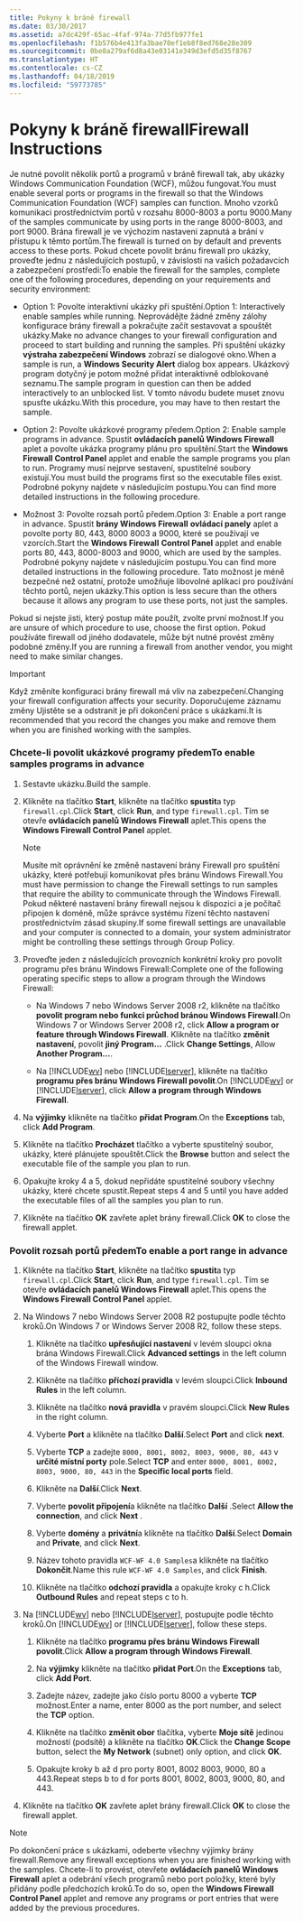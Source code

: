 ```yaml
---
title: Pokyny k bráně firewall
ms.date: 03/30/2017
ms.assetid: a7dc429f-65ac-4faf-974a-77d5fb977fe1
ms.openlocfilehash: f1b576b4e413fa3bae70ef1eb8f8ed768e28e309
ms.sourcegitcommit: 0be8a279af6d8a43e03141e349d3efd5d35f8767
ms.translationtype: HT
ms.contentlocale: cs-CZ
ms.lasthandoff: 04/18/2019
ms.locfileid: "59773785"
---
```

# <a name="firewall-instructions"></a><span data-ttu-id="a0200-102">Pokyny k bráně firewall</span><span class="sxs-lookup"><span data-stu-id="a0200-102">Firewall Instructions</span></span>
<span data-ttu-id="a0200-103">Je nutné povolit několik portů a programů v bráně firewall tak, aby ukázky Windows Communication Foundation (WCF), můžou fungovat.</span><span class="sxs-lookup"><span data-stu-id="a0200-103">You must enable several ports or programs in the firewall so that the Windows Communication Foundation (WCF) samples can function.</span></span> <span data-ttu-id="a0200-104">Mnoho vzorků komunikaci prostřednictvím portů v rozsahu 8000-8003 a portu 9000.</span><span class="sxs-lookup"><span data-stu-id="a0200-104">Many of the samples communicate by using ports in the range 8000-8003, and port 9000.</span></span> <span data-ttu-id="a0200-105">Brána firewall je ve výchozím nastavení zapnutá a brání v přístupu k těmto portům.</span><span class="sxs-lookup"><span data-stu-id="a0200-105">The firewall is turned on by default and prevents access to these ports.</span></span> <span data-ttu-id="a0200-106">Pokud chcete povolit bránu firewall pro ukázky, proveďte jednu z následujících postupů, v závislosti na vašich požadavcích a zabezpečení prostředí:</span><span class="sxs-lookup"><span data-stu-id="a0200-106">To enable the firewall for the samples, complete one of the following procedures, depending on your requirements and security environment:</span></span>  
  
-   <span data-ttu-id="a0200-107">Option 1: Povolte interaktivní ukázky při spuštění.</span><span class="sxs-lookup"><span data-stu-id="a0200-107">Option 1: Interactively enable samples while running.</span></span> <span data-ttu-id="a0200-108">Neprovádějte žádné změny zálohy konfigurace brány firewall a pokračujte začít sestavovat a spouštět ukázky.</span><span class="sxs-lookup"><span data-stu-id="a0200-108">Make no advance changes to your firewall configuration and proceed to start building and running the samples.</span></span> <span data-ttu-id="a0200-109">Při spuštění ukázky **výstraha zabezpečení Windows** zobrazí se dialogové okno.</span><span class="sxs-lookup"><span data-stu-id="a0200-109">When a sample is run, a **Windows Security Alert** dialog box appears.</span></span> <span data-ttu-id="a0200-110">Ukázkový program dotyčný je potom možné přidat interaktivně odblokované seznamu.</span><span class="sxs-lookup"><span data-stu-id="a0200-110">The sample program in question can then be added interactively to an unblocked list.</span></span> <span data-ttu-id="a0200-111">V tomto návodu budete muset znovu spusťte ukázku.</span><span class="sxs-lookup"><span data-stu-id="a0200-111">With this procedure, you may have to then restart the sample.</span></span>  
  
-   <span data-ttu-id="a0200-112">Option 2: Povolte ukázkové programy předem.</span><span class="sxs-lookup"><span data-stu-id="a0200-112">Option 2: Enable sample programs in advance.</span></span> <span data-ttu-id="a0200-113">Spustit **ovládacích panelů Windows Firewall** aplet a povolte ukázka programy plánu pro spuštění.</span><span class="sxs-lookup"><span data-stu-id="a0200-113">Start the **Windows Firewall Control Panel** applet and enable the sample programs you plan to run.</span></span> <span data-ttu-id="a0200-114">Programy musí nejprve sestavení, spustitelné soubory existují.</span><span class="sxs-lookup"><span data-stu-id="a0200-114">You must build the programs first so the executable files exist.</span></span> <span data-ttu-id="a0200-115">Podrobné pokyny najdete v následujícím postupu.</span><span class="sxs-lookup"><span data-stu-id="a0200-115">You can find more detailed instructions in the following procedure.</span></span>  
  
-   <span data-ttu-id="a0200-116">Možnost 3: Povolte rozsah portů předem.</span><span class="sxs-lookup"><span data-stu-id="a0200-116">Option 3: Enable a port range in advance.</span></span> <span data-ttu-id="a0200-117">Spustit **brány Windows Firewall** **ovládací panely** aplet a povolte porty 80, 443, 8000 8003 a 9000, které se používají ve vzorcích.</span><span class="sxs-lookup"><span data-stu-id="a0200-117">Start the **Windows Firewall** **Control Panel** applet and enable ports 80, 443, 8000-8003 and 9000, which are used by the samples.</span></span> <span data-ttu-id="a0200-118">Podrobné pokyny najdete v následujícím postupu.</span><span class="sxs-lookup"><span data-stu-id="a0200-118">You can find more detailed instructions in the following procedure.</span></span> <span data-ttu-id="a0200-119">Tato možnost je méně bezpečné než ostatní, protože umožňuje libovolné aplikaci pro používání těchto portů, nejen ukázky.</span><span class="sxs-lookup"><span data-stu-id="a0200-119">This option is less secure than the others because it allows any program to use these ports, not just the samples.</span></span>  
  
 <span data-ttu-id="a0200-120">Pokud si nejste jisti, který postup máte použít, zvolte první možnost.</span><span class="sxs-lookup"><span data-stu-id="a0200-120">If you are unsure of which procedure to use, choose the first option.</span></span> <span data-ttu-id="a0200-121">Pokud používáte firewall od jiného dodavatele, může být nutné provést změny podobné změny.</span><span class="sxs-lookup"><span data-stu-id="a0200-121">If you are running a firewall from another vendor, you might need to make similar changes.</span></span>  
  
> [!IMPORTANT]
>  <span data-ttu-id="a0200-122">Když změníte konfiguraci brány firewall má vliv na zabezpečení.</span><span class="sxs-lookup"><span data-stu-id="a0200-122">Changing your firewall configuration affects your security.</span></span> <span data-ttu-id="a0200-123">Doporučujeme záznamu změny Ujistěte se a odstranit je při dokončení práce s ukázkami.</span><span class="sxs-lookup"><span data-stu-id="a0200-123">It is recommended that you record the changes you make and remove them when you are finished working with the samples.</span></span>  
  
### <a name="to-enable-samples-programs-in-advance"></a><span data-ttu-id="a0200-124">Chcete-li povolit ukázkové programy předem</span><span class="sxs-lookup"><span data-stu-id="a0200-124">To enable samples programs in advance</span></span>  
  
1. <span data-ttu-id="a0200-125">Sestavte ukázku.</span><span class="sxs-lookup"><span data-stu-id="a0200-125">Build the sample.</span></span>  
  
2. <span data-ttu-id="a0200-126">Klikněte na tlačítko **Start**, klikněte na tlačítko **spustit**a typ `firewall.cpl`.</span><span class="sxs-lookup"><span data-stu-id="a0200-126">Click **Start**, click **Run**, and type `firewall.cpl`.</span></span> <span data-ttu-id="a0200-127">Tím se otevře **ovládacích panelů Windows Firewall** aplet.</span><span class="sxs-lookup"><span data-stu-id="a0200-127">This opens the **Windows Firewall Control Panel** applet.</span></span>  
  
    > [!NOTE]
    >  <span data-ttu-id="a0200-128">Musíte mít oprávnění ke změně nastavení brány Firewall pro spuštění ukázky, které potřebují komunikovat přes bránu Windows Firewall.</span><span class="sxs-lookup"><span data-stu-id="a0200-128">You must have permission to change the Firewall settings to run samples that require the ability to communicate through the Windows Firewall.</span></span> <span data-ttu-id="a0200-129">Pokud některé nastavení brány firewall nejsou k dispozici a je počítač připojen k doméně, může správce systému řízení těchto nastavení prostřednictvím zásad skupiny.</span><span class="sxs-lookup"><span data-stu-id="a0200-129">If some firewall settings are unavailable and your computer is connected to a domain, your system administrator might be controlling these settings through Group Policy.</span></span>  
  
3. <span data-ttu-id="a0200-130">Proveďte jeden z následujících provozních konkrétní kroky pro povolit programu přes bránu Windows Firewall:</span><span class="sxs-lookup"><span data-stu-id="a0200-130">Complete one of the following operating specific steps to allow a program through the Windows Firewall:</span></span>  
  
    -   <span data-ttu-id="a0200-131">Na Windows 7 nebo Windows Server 2008 r2, klikněte na tlačítko **povolit program nebo funkci průchod bránou Windows Firewall**.</span><span class="sxs-lookup"><span data-stu-id="a0200-131">On Windows 7 or Windows Server 2008 r2, click **Allow a program or feature through Windows Firewall**.</span></span> <span data-ttu-id="a0200-132">Klikněte na tlačítko **změnit nastavení**, povolit **jiný Program...** .</span><span class="sxs-lookup"><span data-stu-id="a0200-132">Click **Change Settings**, Allow **Another Program…**.</span></span>  
  
    -   <span data-ttu-id="a0200-133">Na [!INCLUDE[wv](../../../../includes/wv-md.md)] nebo [!INCLUDE[lserver](../../../../includes/lserver-md.md)], klikněte na tlačítko **programu přes bránu Windows Firewall povolit**.</span><span class="sxs-lookup"><span data-stu-id="a0200-133">On [!INCLUDE[wv](../../../../includes/wv-md.md)] or [!INCLUDE[lserver](../../../../includes/lserver-md.md)], click **Allow a program through Windows Firewall**.</span></span>  
  
4. <span data-ttu-id="a0200-134">Na **výjimky** klikněte na tlačítko **přidat Program**.</span><span class="sxs-lookup"><span data-stu-id="a0200-134">On the **Exceptions** tab, click **Add Program**.</span></span>  
  
5. <span data-ttu-id="a0200-135">Klikněte na tlačítko **Procházet** tlačítko a vyberte spustitelný soubor, ukázky, které plánujete spouštět.</span><span class="sxs-lookup"><span data-stu-id="a0200-135">Click the **Browse** button and select the executable file of the sample you plan to run.</span></span>  
  
6. <span data-ttu-id="a0200-136">Opakujte kroky 4 a 5, dokud nepřidáte spustitelné soubory všechny ukázky, které chcete spustit.</span><span class="sxs-lookup"><span data-stu-id="a0200-136">Repeat steps 4 and 5 until you have added the executable files of all the samples you plan to run.</span></span>  
  
7. <span data-ttu-id="a0200-137">Klikněte na tlačítko **OK** zavřete aplet brány firewall.</span><span class="sxs-lookup"><span data-stu-id="a0200-137">Click **OK** to close the firewall applet.</span></span>  
  
### <a name="to-enable-a-port-range-in-advance"></a><span data-ttu-id="a0200-138">Povolit rozsah portů předem</span><span class="sxs-lookup"><span data-stu-id="a0200-138">To enable a port range in advance</span></span>  
  
1. <span data-ttu-id="a0200-139">Klikněte na tlačítko **Start**, klikněte na tlačítko **spustit**a typ `firewall.cpl`.</span><span class="sxs-lookup"><span data-stu-id="a0200-139">Click **Start**, click **Run**, and type `firewall.cpl`.</span></span> <span data-ttu-id="a0200-140">Tím se otevře **ovládacích panelů Windows Firewall** aplet.</span><span class="sxs-lookup"><span data-stu-id="a0200-140">This opens the **Windows Firewall Control Panel** applet.</span></span>  
  
2. <span data-ttu-id="a0200-141">Na Windows 7 nebo Windows Server 2008 R2 postupujte podle těchto kroků.</span><span class="sxs-lookup"><span data-stu-id="a0200-141">On Windows 7 or Windows Server 2008 R2, follow these steps.</span></span>  
  
    1.  <span data-ttu-id="a0200-142">Klikněte na tlačítko **upřesňující nastavení** v levém sloupci okna brána Windows Firewall.</span><span class="sxs-lookup"><span data-stu-id="a0200-142">Click **Advanced settings** in the left column of the Windows Firewall window.</span></span>  
  
    2.  <span data-ttu-id="a0200-143">Klikněte na tlačítko **příchozí pravidla** v levém sloupci.</span><span class="sxs-lookup"><span data-stu-id="a0200-143">Click **Inbound Rules** in the left column.</span></span>  
  
    3.  <span data-ttu-id="a0200-144">Klikněte na tlačítko **nová pravidla** v pravém sloupci.</span><span class="sxs-lookup"><span data-stu-id="a0200-144">Click **New Rules** in the right column.</span></span>  
  
    4.  <span data-ttu-id="a0200-145">Vyberte **Port** a klikněte na tlačítko **Další**.</span><span class="sxs-lookup"><span data-stu-id="a0200-145">Select **Port** and click **next**.</span></span>  
  
    5.  <span data-ttu-id="a0200-146">Vyberte **TCP** a zadejte `8000, 8001, 8002, 8003, 9000, 80, 443` v **určité místní porty** pole.</span><span class="sxs-lookup"><span data-stu-id="a0200-146">Select **TCP** and enter `8000, 8001, 8002, 8003, 9000, 80, 443` in the **Specific local ports** field.</span></span>  
  
    6.  <span data-ttu-id="a0200-147">Klikněte na **Další**.</span><span class="sxs-lookup"><span data-stu-id="a0200-147">Click **Next**.</span></span>  
  
    7.  <span data-ttu-id="a0200-148">Vyberte **povolit připojení**a klikněte na tlačítko **Další** .</span><span class="sxs-lookup"><span data-stu-id="a0200-148">Select **Allow the connection**, and click **Next** .</span></span>  
  
    8.  <span data-ttu-id="a0200-149">Vyberte **domény** a **privátní**a klikněte na tlačítko **Další**.</span><span class="sxs-lookup"><span data-stu-id="a0200-149">Select **Domain** and **Private**, and click **Next**.</span></span>  
  
    9. <span data-ttu-id="a0200-150">Název tohoto pravidla `WCF-WF 4.0 Samples`a klikněte na tlačítko **Dokončit**.</span><span class="sxs-lookup"><span data-stu-id="a0200-150">Name this rule `WCF-WF 4.0 Samples`, and click **Finish**.</span></span>  
  
    10. <span data-ttu-id="a0200-151">Klikněte na tlačítko **odchozí pravidla** a opakujte kroky c h.</span><span class="sxs-lookup"><span data-stu-id="a0200-151">Click **Outbound Rules** and repeat steps c to h.</span></span>  
  
3. <span data-ttu-id="a0200-152">Na [!INCLUDE[wv](../../../../includes/wv-md.md)] nebo [!INCLUDE[lserver](../../../../includes/lserver-md.md)], postupujte podle těchto kroků.</span><span class="sxs-lookup"><span data-stu-id="a0200-152">On [!INCLUDE[wv](../../../../includes/wv-md.md)] or [!INCLUDE[lserver](../../../../includes/lserver-md.md)], follow these steps.</span></span>  
  
    1.  <span data-ttu-id="a0200-153">Klikněte na tlačítko **programu přes bránu Windows Firewall povolit**.</span><span class="sxs-lookup"><span data-stu-id="a0200-153">Click **Allow a program through Windows Firewall**.</span></span>  
  
    2.  <span data-ttu-id="a0200-154">Na **výjimky** klikněte na tlačítko **přidat Port**.</span><span class="sxs-lookup"><span data-stu-id="a0200-154">On the **Exceptions** tab, click **Add Port**.</span></span>  
  
    3.  <span data-ttu-id="a0200-155">Zadejte název, zadejte jako číslo portu 8000 a vyberte **TCP** možnost.</span><span class="sxs-lookup"><span data-stu-id="a0200-155">Enter a name, enter 8000 as the port number, and select the **TCP** option.</span></span>  
  
    4.  <span data-ttu-id="a0200-156">Klikněte na tlačítko **změnit obor** tlačítka, vyberte **Moje sítě** jedinou možností (podsítě) a klikněte na tlačítko **OK**.</span><span class="sxs-lookup"><span data-stu-id="a0200-156">Click the **Change Scope** button, select the **My Network** (subnet) only option, and click **OK**.</span></span>  
  
    5.  <span data-ttu-id="a0200-157">Opakujte kroky b až d pro porty 8001, 8002 8003, 9000, 80 a 443.</span><span class="sxs-lookup"><span data-stu-id="a0200-157">Repeat steps b to d for ports 8001, 8002, 8003, 9000, 80, and 443.</span></span>  
  
4. <span data-ttu-id="a0200-158">Klikněte na tlačítko **OK** zavřete aplet brány firewall.</span><span class="sxs-lookup"><span data-stu-id="a0200-158">Click **OK** to close the firewall applet.</span></span>  
  
> [!NOTE]
>  <span data-ttu-id="a0200-159">Po dokončení práce s ukázkami, odeberte všechny výjimky brány firewall.</span><span class="sxs-lookup"><span data-stu-id="a0200-159">Remove any firewall exceptions when you are finished working with the samples.</span></span> <span data-ttu-id="a0200-160">Chcete-li to provést, otevřete **ovládacích panelů Windows Firewall** aplet a odebrání všech programů nebo port položky, které byly přidány podle předchozích kroků.</span><span class="sxs-lookup"><span data-stu-id="a0200-160">To do so, open the **Windows Firewall Control Panel** applet and remove any programs or port entries that were added by the previous procedures.</span></span>
